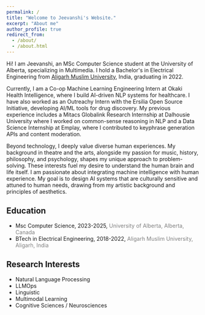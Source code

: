 ```yaml
---
permalink: /
title: "Welcome to Jeevanshi's Website."
excerpt: "About me"
author_profile: true
redirect_from: 
  - /about/
  - /about.html
---
```

Hi! I am Jeevanshi, an MSc Computer Science student at the University of Alberta, specializing in Multimedia. I hold a Bachelor's in Electrical Engineering from [Aligarh Muslim University](https://amu.ac.in/colleges/zakir-husain-college-of-engineering-and-technology), India, graduating in 2022.

Currently, I am a Co-op Machine Learning Engineering Intern at Okaki Health Intelligence, where I build AI-driven NLP systems for healthcare. I have also worked as an Outreachy Intern with the Ersilia Open Source Initiative, developing AI/ML tools for drug discovery. My previous experience includes a Mitacs Globalink Research Internship at Dalhousie University where I worked on common-sense reasoning in NLP and a Data Science Internship at Emplay, where I contributed to keyphrase generation APIs and content moderation.

Beyond technology, I deeply value diverse human experiences. My background in theatre and the arts, alongside my passion for music, history, philosophy, and psychology, shapes my unique approach to problem-solving. These interests fuel my desire to understand the human brain and life itself. I am passionate about integrating machine intelligence with human experience. My goal is to design AI systems that are culturally sensitive and attuned to human needs, drawing from my artistic background and principles of aesthetics.


## Education 
- Msc Computer Science, 2023-2025, <span style="color:grey">University of Alberta, Alberta, Canada</span> 
- BTech in Electrical Engineering, 2018-2022, <span style="color:grey">Aligarh Muslim University, Aligarh, India</span> 

## Research Interests
- Natural Language Processing
- LLMOps
- Linguistic
- Multimodal Learning
- Cognitive Sciences / Neurosciences

